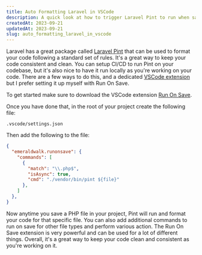 ```yaml
---
title: Auto Formatting Laravel in VSCode
description: A quick look at how to trigger Laravel Pint to run when saving files in VSCode.
createdAt: 2023-09-21
updatedAt: 2023-09-21
slug: auto_formatting_laravel_in_vscode
---
```


Laravel has a great package called [Laravel Pint](https://laravel.com/docs/10.x/pint) that can be used to format your code following a standard set of rules. It's a great way to keep your code consistent and clean. You can setup CI/CD to run Pint on your codebase, but it's also nice to have it run locally as you're working on your code. There are a few ways to do this, and a dedicated [VSCode extension](https://marketplace.visualstudio.com/items?itemName=open-southeners.laravel-pint) but I prefer setting it up myself with Run On Save.

To get started make sure to download the VSCode extension [Run On Save](https://marketplace.visualstudio.com/items?itemName=emeraldwalk.RunOnSave).

Once you have done that, in the root of your project create the following file:
```
.vscode/settings.json
```

Then add the following to the file:
```json
{
  "emeraldwalk.runonsave": {
    "commands": [
      {
        "match": "\\.php$",
        "isAsync": true,
        "cmd": "./vendor/bin/pint ${file}"
      },
    ]
  },
}
```

Now anytime you save a PHP file in your project, Pint will run and format your code for that specific file. You can also add additional commands to run on save for other file types and perform various action. The Run On Save extension is very powerful and can be used for a lot of different things. Overall, it's a great way to keep your code clean and consistent as you're working on it.
